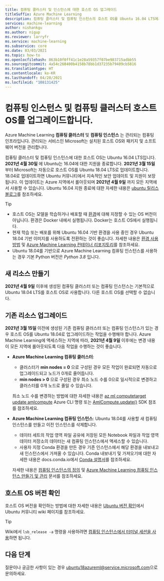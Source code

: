 ```yaml
---
title: 컴퓨팅 클러스터 및 인스턴스에 대한 호스트 OS 업그레이드
titleSuffix: Azure Machine Learning
description: 컴퓨팅 클러스터 및 컴퓨팅 인스턴스의 호스트 OS를 Ubuntu 16.04 LTS에서 18.04 LTS로 업그레이드합니다.
services: machine-learning
author: nishankgu
ms.author: nigup
ms.reviewer: larryfr
ms.service: machine-learning
ms.subservice: core
ms.date: 03/03/2021
ms.topic: how-to
ms.openlocfilehash: 863b10f0ff41c1e28a59357f07be983715adbb55
ms.sourcegitcommit: 4a54c268400b4158b78bb1d37235b79409cb5816
ms.translationtype: HT
ms.contentlocale: ko-KR
ms.lasthandoff: 04/28/2021
ms.locfileid: "108131425"
---
```

# <a name="upgrade-compute-instance-and-compute-cluster-host-os"></a>컴퓨팅 인스턴스 및 컴퓨팅 클러스터 호스트 OS를 업그레이드합니다.

Azure Machine Learning __컴퓨팅 클러스터__ 및 __컴퓨팅 인스턴스__ 는 관리되는 컴퓨팅 인프라입니다. 관리되는 서비스인 Microsoft는 설치된 호스트 OS와 패키지 및 소프트웨어 버전을 관리합니다.

컴퓨팅 클러스터 및 컴퓨팅 인스턴스에 대한 호스트 OS는 Ubuntu 16.04 LTS입니다. **2021년 4월 30일** 에 Ubuntu는 16.04에 대한 지원을 종료합니다. __2021년 3월 15일__ 부터 Microsoft는 자동으로 호스트 OS를 Ubuntu 18.04 LTS로 업데이트합니다. 18.04로 업데이트하면 Ubuntu 커뮤니티에서 지속적인 보안 업데이트 및 지원이 보장됩니다. 이 업데이트는 Azure 지역에서 롤아웃되며 __2021년 4월 9일__ 까지 모든 지역에서 사용할 수 있습니다. Ubuntu 16.04 지원 종료에 대한 자세한 내용은 [ubuntu 릴리스 블로그](https://wiki.ubuntu.com/Releases)를 참조하세요.

> [!TIP]
> * 호스트 OS는 모델을 학습하거나 배포할 때 [환경](how-to-use-environments.md)에 대해 지정할 수 있는 OS 버전이 아닙니다. 환경은 Docker 내에서 실행됩니다. Docker는 호스트 OS에서 실행됩니다.
> * 현재 학습 또는 배포를 위해 Ubuntu 16.04 기반 환경을 사용 중인 경우 Ubuntu 18.04 기반 이미지를 사용하도록 전환하는 것이 좋습니다. 자세한 내용은 [환경 사용 방법](how-to-use-environments.md) 및 [Azure Machine Learning 컨테이너 리포지토리](https://github.com/Azure/AzureML-Containers/tree/master/base)를 참조하세요.
> * Ubuntu 18.04를 기반으로 Azure Machine Learning 컴퓨팅 인스턴스를 사용하는 경우 기본 Python 버전은 _Python 3.8_ 입니다.
## <a name="creating-new-resources"></a>새 리소스 만들기

__2021년 4월 9일__ 이후에 생성된 컴퓨팅 클러스터 또는 컴퓨팅 인스턴스는 기본적으로 Ubuntu 18.04 LTS를 호스트 OS로 사용합니다. 다른 호스트 OS를 선택할 수 없습니다.

## <a name="upgrade-existing-resources"></a>기존 리소스 업그레이드

__2021년 3월 15일__ 이전에 생성된 기존 컴퓨팅 클러스터 또는 컴퓨팅 인스턴스가 있는 경우 호스트 OS를 Ubuntu 18.04로 업그레이드하는 작업을 수행해야 합니다. Azure Machine Learning에 액세스하는 지역에 따라, __2021년 4월 9일__ 이후에는 변경 내용이 모든 지역에 롤아웃되도록 다음 작업을 수행하는 것이 좋습니다.

* __Azure Machine Learning 컴퓨팅 클러스터__:

    * 클러스터가 __min nodes = 0__ 으로 구성된 경우 모든 작업이 완료되면 자동으로 업그레이드되고 노드가 0개로 줄어듭니다.
    * __min nodes > 0__ 으로 구성된 경우 최소 노드 수를 0으로 일시적으로 변경하고 클러스터를 0개 노드로 줄일 수 있습니다.

    최소 노드 수를 변경하는 방법에 대한 자세한 내용은 [az ml computetarget update amlcompute](/cli/azure/ml/computetarget/update#az_ml_computetarget_update_amlcompute) Azure CLI 명령 또는 [AmlCompute.update()](/python/api/azureml-core/azureml.core.compute.amlcompute.amlcompute#update-min-nodes-none--max-nodes-none--idle-seconds-before-scaledown-none-) SDK 참조를 참조하세요.

* __Azure Machine Learning 컴퓨팅 인스턴스__: Ubuntu 18.04를 사용할 새 컴퓨팅 인스턴스를 만들고 이전 인스턴스를 삭제합니다.

    * 데이터 세트의 작업 영역 파일 공유에 저장된 모든 Notebook 파일과 작업 영역 데이터 저장소의 데이터는 새 컴퓨팅 인스턴스에서 액세스할 수 있습니다.
    * 사용자 지정 Conda 환경을 만든 경우 기존 인스턴스에서 해당 환경을 내보내고 새 인스턴스에서 가져올 수 있습니다. Conda 내보내기 및 가져오기에 대한 자세한 내용은 docs.conda.io에서 [Conda 설명서](https://docs.conda.io/)를 참조하세요.

    자세한 내용은 [컴퓨팅 인스턴스의 정의](concept-compute-instance.md) 및 [Azure Machine Learning 컴퓨팅 인스턴스 만들기 및 관리](how-to-create-manage-compute-instance.md) 문서를 참조하세요.

## <a name="check-host-os-version"></a>호스트 OS 버전 확인

호스트 OS 버전을 확인하는 방법에 대한 자세한 내용은 [Ubuntu 버전 확인](https://help.ubuntu.com/community/CheckingYourUbuntuVersion)에서 Ubuntu 커뮤니티 wiki 페이지를 참조하세요.

> [!TIP]
> Wiki에서 `lsb_release -a` 명령을 사용하려면 [컴퓨팅 인스턴스에서 터미널 세션을 사용](how-to-access-terminal.md)하면 됩니다.
## <a name="next-steps"></a>다음 단계

질문이나 궁금한 사항이 있는 경우 [ubuntu18azureml@service.microsoft.com](mailto:ubuntu18azureml@service.microsoft.com)으로 문의하세요.